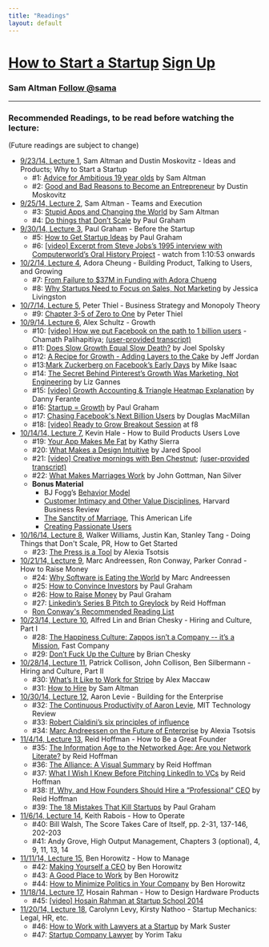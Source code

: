 ```yaml
---
title: "Readings"
layout: default
---
```


<h1><a href="/">How to Start a Startup</a> <a href="http://eepurl.com/3oe0H" class="btn btn-warning btn-sm"><span class="glyphicon glyphicon-envelope"></span> Sign Up</a></h1>
<h3> Sam Altman <a href="https://twitter.com/sama" class="twitter-follow-button" data-show-count="false" data-show-screen-name="true">Follow @sama</a></h3>
<hr />

<h3> Recommended Readings, to be read before watching the lecture: </h3> (Future readings are subject to change)
<ul>
  <li><a href="/courses/lec01">9/23/14, Lecture 1</a>, Sam Altman and Dustin Moskovitz - Ideas and Products; Why to Start a Startup
  <ul>
    <li>#1: <a href="http://blog.samaltman.com/advice-for-ambitious-19-year-olds">Advice for Ambitious 19 year olds</a> by Sam Altman</li>
    <li>#2: <a href="https://medium.com/i-m-h-o/good-and-bad-reasons-to-become-an-entrepreneur-decf0766de8d">Good and Bad Reasons to Become an Entrepreneur</a> by Dustin Moskovitz</li>
  </ul>
  </li>
  <li><a href="/courses/lec02">9/25/14, Lecture 2</a>, Sam Altman - Teams and Execution
  <ul>
    <li>#3: <a href="http://blog.samaltman.com/stupid-apps-and-changing-the-world">Stupid Apps and Changing the World</a> by Sam Altman</li>
    <li>#4: <a href="http://paulgraham.com/ds.html">Do things that Don’t Scale</a> by Paul Graham</li>
  </ul>
  </li>
  <li><a href="/courses/lec03">9/30/14, Lecture 3</a>, Paul Graham - Before the Startup
  <ul>
    <li>#5: <a href="http://www.paulgraham.com/startupideas.html">How to Get Startup Ideas</a> by Paul Graham</li>
    <li>#6: <a href="https://www.youtube.com/watch?v=M6Oxl5dAnR0&t=1h10m53s">[video] Excerpt from Steve Jobs’s 1995 interview with Computerworld’s Oral History Project</a> - watch from 1:10:53 onwards</li>
  </ul>
  </li>
  <li><a href="/courses/lec04">10/2/14, Lecture 4</a>, Adora Cheung - Building Product, Talking to Users, and Growing
  <ul>
    <li>#7: <a href="http://wpcurve.com/homejoy-adora-cheung/">From Failure to $37M in Funding with Adora Chueng</a></li>
    <li>#8: <a href="http://blogs.wsj.com/accelerators/2014/06/03/jessica-livingston-why-startups-need-to-focus-on-sales-not-marketing/">Why Startups Need to Focus on Sales, Not Marketing</a> by Jessica Livingston</li>
  </ul>
  </li>
  <li><a href="/courses/lec05">10/7/14, Lecture 5</a>, Peter Thiel - Business Strategy and Monopoly Theory
  <ul>
    <li>#9: <a href="https://www.dropbox.com/s/ujtrbcltiy6hgpy/ZtOChapters3-5.pdf?dl=0">Chapter 3-5 of Zero to One</a> by Peter Thiel</li>
  </ul>
  </li>
  <li><a href="/courses/lec06">10/9/14, Lecture 6</a>, Alex Schultz - Growth
  <ul>
    <li>#10: <a href="http://youtu.be/raIUQP71SBU?t=29s">[video] How we put Facebook on the path to 1 billion users</a> - Chamath Palihapitiya; <a href="http://blog.chrisbarber.co/transcript-how-we-put-facebook-on-the-path-to-1-billion-users">(user-provided transcript)</a> </li>
    <li>#11: <a href="http://www.inc.com/magazine/20091101/does-slow-growth-equal-slow-death.html">Does Slow Growth Equal Slow Death?</a> by Joel Spolsky</li>
    <li>#12: <a href="http://jeff.a16z.com/2012/01/18/a-recipe-for-growth-adding-layers-to-the-cake/">A Recipe for Growth - Adding Layers to the Cake</a> by Jeff Jordan</li>
    <li>#13:<a href="http://allthingsd.com/20121020/mark-zuckerberg-on-facebooks-early-days-go-hard-or-go-home/">Mark Zuckerberg on Facebook’s Early Days</a> by Mike Isaac</li>
    <li>#14: <a href="http://allthingsd.com/20121020/the-secret-behind-pinterests-growth-was-marketing-not-engineering-says-ceo-ben-silbermann/">The Secret Behind Pinterest’s Growth Was Marketing, Not Engineering</a> by Liz Gannes</li>
    <li>#15: <a href="https://www.facebook.com/photo.php?v=3707283286197">[video] Growth Accounting & Triangle Heatmap Explanation</a> by Danny Ferante</li>
    <li>#16: <a href="http://www.paulgraham.com/growth.html">Startup = Growth</a> by Paul Graham</li>
    <li>#17: <a href="http://www.businessweek.com/articles/2012-07-25/chasing-facebooks-next-billion-users">Chasing Facebook's Next Billion Users</a> by Douglas MacMillan</li>
    <li>#18: <a href="http://www.livestream.com/f8industry/video?clipId=pla_a093cf1f-2d34-4e74-8377-9e54bc65d8e9">[video] Ready to Grow Breakout Session</a> at f8</li>
  </ul>
  </li>
  <li><a href="/courses/lec07">10/14/14, Lecture 7</a>, Kevin Hale - How to Build Products Users Love
  <ul>
    <li>#19: <a href="http://seriouspony.com/blog/2013/7/24/your-app-makes-me-fat">Your App Makes Me Fat</a> by Kathy Sierra</li>
    <li>#20: <a href="http://www.uie.com/articles/design_intuitive/">What Makes a Design Intuitive</a> by Jared Spool</li>
    <li>#21: <a href="http://vimeo.com/34081566">[video] Creative mornings with Ben Chestnut</a>; <a href="http://blog.chrisbarber.co/transcript-creative-mornings-with-ben-chestnut">(user-provided transcript)</a></li>
    <li>#22: <a href="http://www.psychologytoday.com/articles/200910/what-makes-marriage-work">What Makes Marriages Work</a> by John Gottman, Nan Silver</li>
    <li><strong>Bonus Material</strong>
      <ul>
      <li>BJ Fogg’s <a href="http://www.behaviormodel.org/">Behavior Model</a></li>
      <li><a href="http://hbr.org/1993/01/customer-intimacy-and-other-value-disciplines/ar/1">Customer Intimacy and Other Value Disciplines</a>, Harvard Business Review</li>
      <li><a href="http://www.thisamericanlife.org/radio-archives/episode/261/transcript">The Sanctity of Marriage</a>, This American Life</li>
      <li><a href="http://headrush.typepad.com/">Creating Passionate Users</a></li>
      </ul>
    </li>
  </ul>
  </li>
  <li><a href="/courses/lec08">10/16/14, Lecture 8</a>, Walker Williams, Justin Kan, Stanley Tang - Doing Things that Don't Scale, PR, How to Get Started
  <ul>
    <li>#23: <a href="https://docs.google.com/document/d/1LQxnHxQ6xO54BHcoOmgEeuhdHwWwujKuSpzQbQnlThk">The Press is a Tool</a> by Alexia Tsotsis</li>
  </ul>
  </li>
  <li><a href="/courses/lec09">10/21/14, Lecture 9</a>, Marc Andreessen, Ron Conway, Parker Conrad - How to Raise Money
  <ul>
    <li>#24: <a href="http://online.wsj.com/news/articles/SB10001424053111903480904576512250915629460">Why Software is Eating the World</a> by Marc Andreessen</li>
    <li>#25: <a href="http://paulgraham.com/convince.html">How to Convince Investors</a> by Paul Graham</li>
    <li>#26: <a href="http://paulgraham.com/fr.html">How to Raise Money</a> by Paul Graham</li>
    <li>#27: <a href="http://reidhoffman.org/linkedin-pitch-to-greylock/">Linkedin’s Series B Pitch to Greylock</a> by Reid Hoffman</li>
    <li> <a href="https://docs.google.com/spreadsheets/d/1KLCdlp4SW7Z64W_DWGwwuTIfH1GXRAMtPxv4EB5gKu0/edit?usp=sharing">Ron Conway's Recommended Reading List</a></li>
  </ul>
  </li>
  <li><a href="/courses/lec10">10/23/14, Lecture 10</a>, Alfred Lin and Brian Chesky - Hiring and Culture, Part I
  <ul>
    <li>#28: <a href="http://www.fastcompany.com/1657030/happiness-culture-zappos-isnt-company-its-mission">The Happiness Culture: Zappos isn’t a Company -- it’s a Mission</a>, Fast Company</li>
    <li>#29: <a href="https://medium.com/@bchesky/dont-fuck-up-the-culture-597cde9ee9d4">Don’t Fuck Up the Culture</a> by Brian Chesky</li>
  </ul>
  </li>
  <li><a href="/courses/lec11">10/28/14, Lecture 11</a>, Patrick Collison, John Collison, Ben Silbermann - Hiring and Culture, Part II
  <ul>
    <li>#30: <a href="http://blog.alexmaccaw.com/stripes-culture">What’s It Like to Work for Stripe</a> by Alex Maccaw</li>
    <li>#31: <a href="http://blog.samaltman.com/how-to-hire">How to Hire</a> by Sam Altman</li>
  </ul>
  </li>
  </li>
  <li><a href="/courses/lec12">10/30/14, Lecture 12</a>, Aaron Levie - Building for the Enterprise
  <ul>
    <li>#32: <a href="http://www.technologyreview.com/news/522081/the-continuous-productivity-of-aaron-levie/">The Continuous Productivity of Aaron Levie</a>, MIT Technology Review</li>
    <li>#33: <a href="http://en.wikipedia.org/wiki/Robert_Cialdini#6_key_principles_of_influence_by_Robert_Cialdini">Robert Cialdini’s six principles of influence</a></li>
    <li>#34: <a href="http://techcrunch.com/2013/01/27/marc-andreessen-on-the-future-of-the-enterprise/">Marc Andreessen on the Future of Enterprise</a> by Alexia Tsotsis</li>
  </ul>
  </li>
  <li><a href="/courses/lec13">11/4/14, Lecture 13</a>, Reid Hoffman - How to Be a Great Founder
  <ul>
    <li>#35: <a href="http://reidhoffman.org/information-age-networked-age-network-literate/">The Information Age to the Networked Age: Are you Network Literate?</a> by Reid Hoffman</li>
    <li>#36: <a href="http://reidhoffman.org/alliance-visual-summary/">The Alliance: A Visual Summary</a> by Reid Hoffman</li>
    <li>#37: <a href="https://www.linkedin.com/pulse/article/20131015161834-1213-what-i-wish-i-knew-before-pitching-linkedin-to-vcs">What I Wish I Knew Before Pitching LinkedIn to VCs</a> by Reid Hoffman</li>
    <li>#38: <a href="https://www.linkedin.com/pulse/article/20130123161202-1213-if-why-and-how-founders-should-hire-a-professional-ceo?trk=mp-author-card">If, Why, and How Founders Should Hire a “Professional” CEO</a> by Reid Hoffman</li>
    <li>#39: <a href="http://paulgraham.com/startupmistakes.html">The 18 Mistakes That Kill Startups</a> by Paul Graham</li>
  </ul>
  </li>
  <li><a href="/courses/lec14">11/6/14, Lecture 14</a>, Keith Rabois - How to Operate
  <ul>
    <li>#40: Bill Walsh, The Score Takes Care of Itself, pp. 2-31, 137-146, 202-203</li>
    <li>#41: Andy Grove, High Output Management, Chapters 3 (optional), 4, 9, 11, 13, 14 </li>
  </ul>
  </li>
  <li><a href="/courses/lec15">11/11/14, Lecture 15</a>, Ben Horowitz - How to Manage
  <ul>
    <li>#42: <a href="http://www.bhorowitz.com/making_yourself_a_ceo">Making Yourself a CEO</a> by Ben Horowitz</li>
    <li>#43: <a href="http://www.bhorowitz.com/a_good_place_to_work">A Good Place to Work</a> by Ben Horowitz</li>
    <li>#44: <a href="http://www.bhorowitz.com/how_to_minimize_politics_in_your_company">How to Minimize Politics in Your Company</a> by Ben Horowitz</li>
  </ul>
  </li>
  <li><a href="/courses/lec17">11/18/14, Lecture 17</a>, Hosain Rahman - How to Design Hardware Products
  <ul>
    <li>#45: <a href="https://www.youtube.com/watch?v=ZpINPjfSlZc">[video] Hosain Rahman at Startup School 2014</a></li>
  </ul>
  </li>
  <li><a href="/courses/lec18">11/20/14, Lecture 18</a>, Carolynn Levy, Kirsty Nathoo - Startup Mechanics: Legal, HR, etc.
  <ul>
    <li>#46: <a href="http://www.bothsidesofthetable.com/2010/01/21/how-to-work-with-lawyers-at-a-startup/">How to Work with Lawyers at a Startup</a> by Mark Suster</li>
    <li>#47: <a href="http://www.startupcompanylawyer.com/">Startup Company Lawyer</a> by Yorim Taku</li>
  </ul>
  </li>


</ul>
